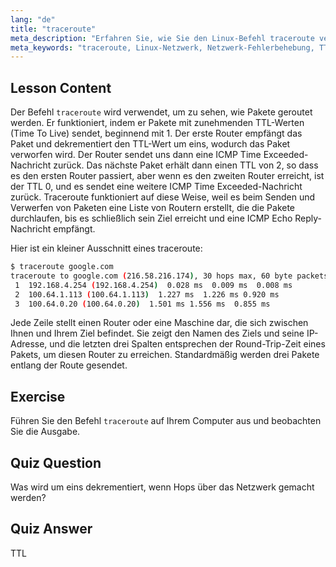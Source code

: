 ```yaml
---
lang: "de"
title: "traceroute"
meta_description: "Erfahren Sie, wie Sie den Linux-Befehl traceroute verwenden, um Netzwerkrouten zu verfolgen und Konnektivitätsprobleme zu beheben. Verstehen Sie TTL und Paket-Routing für Anfänger."
meta_keywords: "traceroute, Linux-Netzwerk, Netzwerk-Fehlerbehebung, TTL, Linux-Befehle, Anfänger, Tutorial"
---
```


## Lesson Content

Der Befehl `traceroute` wird verwendet, um zu sehen, wie Pakete geroutet werden. Er funktioniert, indem er Pakete mit zunehmenden TTL-Werten (Time To Live) sendet, beginnend mit 1. Der erste Router empfängt das Paket und dekrementiert den TTL-Wert um eins, wodurch das Paket verworfen wird. Der Router sendet uns dann eine ICMP Time Exceeded-Nachricht zurück. Das nächste Paket erhält dann einen TTL von 2, so dass es den ersten Router passiert, aber wenn es den zweiten Router erreicht, ist der TTL 0, und es sendet eine weitere ICMP Time Exceeded-Nachricht zurück. Traceroute funktioniert auf diese Weise, weil es beim Senden und Verwerfen von Paketen eine Liste von Routern erstellt, die die Pakete durchlaufen, bis es schließlich sein Ziel erreicht und eine ICMP Echo Reply-Nachricht empfängt.

Hier ist ein kleiner Ausschnitt eines traceroute:

```bash
$ traceroute google.com
traceroute to google.com (216.58.216.174), 30 hops max, 60 byte packets
 1  192.168.4.254 (192.168.4.254)  0.028 ms  0.009 ms  0.008 ms
 2  100.64.1.113 (100.64.1.113)  1.227 ms  1.226 ms 0.920 ms
 3  100.64.0.20 (100.64.0.20)  1.501 ms 1.556 ms  0.855 ms
```

Jede Zeile stellt einen Router oder eine Maschine dar, die sich zwischen Ihnen und Ihrem Ziel befindet. Sie zeigt den Namen des Ziels und seine IP-Adresse, und die letzten drei Spalten entsprechen der Round-Trip-Zeit eines Pakets, um diesen Router zu erreichen. Standardmäßig werden drei Pakete entlang der Route gesendet.

## Exercise

Führen Sie den Befehl `traceroute` auf Ihrem Computer aus und beobachten Sie die Ausgabe.

## Quiz Question

Was wird um eins dekrementiert, wenn Hops über das Netzwerk gemacht werden?

## Quiz Answer

TTL
